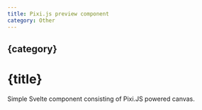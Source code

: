 ```yaml
---
title: Pixi.js preview component
category: Other
---
```


<script lang="ts">
    import Example from './_PixiViewExample.svelte'
</script>

<Example/>
<h2 class="text-light font-medium mt-8">{category}</h2>
<h1>{title}</h1>

Simple Svelte component consisting of Pixi.JS powered canvas.
